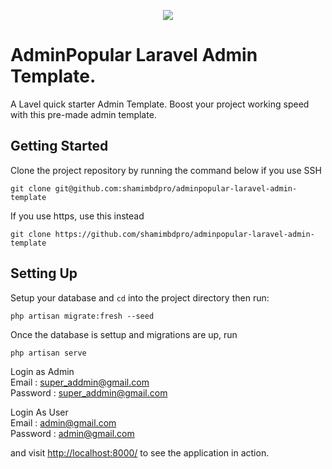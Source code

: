 <p align="center"><a href="https://codepopular.com/product/adminpopular-bootstrap-5-responsive-admin-template/" target="_blank">
<img src="https://codepopular.com/wp-content/uploads/2021/04/adminpopular-bootstrap-5-responsive-admin-template.jpg"></a>
</p>

# AdminPopular Laravel Admin Template.

A Lavel quick starter Admin Template. Boost your project working speed with this pre-made admin template.

## Getting Started

Clone the project repository by running the command below if you use SSH

```git clone git@github.com:shamimbdpro/adminpopular-laravel-admin-template```

If you use https, use this instead

```git clone https://github.com/shamimbdpro/adminpopular-laravel-admin-template```

## Setting Up
Setup your database and `cd` into the project directory then run:

```php artisan migrate:fresh --seed```

Once the database is settup and migrations are up, run

```php artisan serve```

Login as Admin  <br />
Email    : super_addmin@gmail.com  <br />
Password : super_addmin@gmail.com  <br />

Login As User  <br />
Email    : admin@gmail.com  <br />
Password : admin@gmail.com  <br />

and visit [http://localhost:8000/](http://localhost:8000/) to see the application in action.
